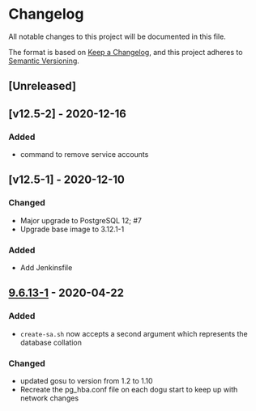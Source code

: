 # Changelog

All notable changes to this project will be documented in this file.

The format is based on [Keep a Changelog](https://keepachangelog.com/en/1.0.0/),
and this project adheres to [Semantic Versioning](https://semver.org/spec/v2.0.0.html).

## [Unreleased]

## [v12.5-2] - 2020-12-16
### Added
- command to remove service accounts

## [v12.5-1] - 2020-12-10
### Changed
- Major upgrade to PostgreSQL 12; #7
- Upgrade base image to 3.12.1-1

### Added
- Add Jenkinsfile

## [9.6.13-1](https://github.com/cloudogu/postgresql/releases/tag/v9.6.13-1) - 2020-04-22
### Added
- `create-sa.sh` now accepts a second argument which represents the database collation

### Changed
- updated gosu to version from 1.2 to 1.10
- Recreate the pg_hba.conf file on each dogu start to keep up with network changes
